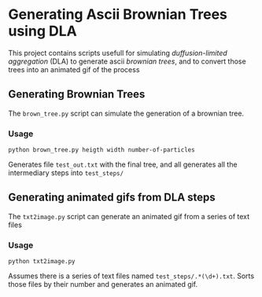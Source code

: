 # Generating Ascii Brownian Trees using DLA

This project contains scripts usefull for simulating *duffusion-limited aggregation* (DLA) to generate ascii *brownian trees*, and to convert those trees into an animated gif of the process

## Generating Brownian Trees

The `brown_tree.py` script can simulate the generation of a brownian tree.

### Usage

`python brown_tree.py heigth width number-of-particles`

Generates file `test_out.txt` with the final tree, and all generates all the intermediary steps into `test_steps/`

## Generating animated gifs from DLA steps

The `txt2image.py` script can generate an animated gif from a series of text files

### Usage

`python txt2image.py`

Assumes there is a series of text files named `test_steps/.*(\d+).txt`. Sorts those files by their number and generates an animated gif.